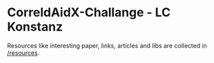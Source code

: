 # CorreldAidX-Challange - LC Konstanz

Resources like interesting paper, links, articles and libs are collected in [/resources](/resources/ressources.md).

